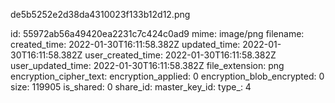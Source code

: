 de5b5252e2d38da4310023f133b12d12.png

id: 55972ab56a49420ea2231c7c424c0ad9
mime: image/png
filename: 
created_time: 2022-01-30T16:11:58.382Z
updated_time: 2022-01-30T16:11:58.382Z
user_created_time: 2022-01-30T16:11:58.382Z
user_updated_time: 2022-01-30T16:11:58.382Z
file_extension: png
encryption_cipher_text: 
encryption_applied: 0
encryption_blob_encrypted: 0
size: 119905
is_shared: 0
share_id: 
master_key_id: 
type_: 4